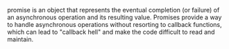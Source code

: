 promise is an object that represents the eventual completion (or failure) of an asynchronous operation and its resulting value. Promises provide a way to handle asynchronous operations without resorting to callback functions, which can lead to "callback hell" and make the code difficult to read and maintain.
